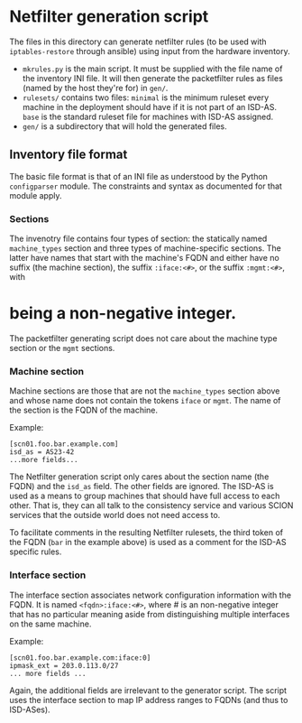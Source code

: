 # Netfilter generation script

The files in this directory can generate netfilter rules (to be used with
`iptables-restore` through ansible) using input from the hardware inventory.

- `mkrules.py` is the main script. It must be supplied with the file name of the
  inventory INI file. It will then generate the packetfilter rules as files
  (named by the host they're for) in `gen/`.
- `rulesets/` contains two files: `minimal` is the minimum ruleset every machine
  in the deployment should have if it is not part of an ISD-AS. `base` is the
  standard ruleset file for machines with ISD-AS assigned.
- `gen/` is a subdirectory that will hold the generated files.

## Inventory file format

The basic file format is that of an INI file as understood by the Python
`configparser` module. The constraints and syntax as documented for that module
apply.

### Sections

The invenotry file contains four types of section: the statically named
`machine_types` section and three types of machine-specific sections. The
latter have names that start with the machine's FQDN and either have no suffix
(the machine section), the suffix `:iface:<#>`, or the suffix `:mgmt:<#>`, with
 # being a non-negative integer.

The packetfilter generating script does not care about the machine type section
or the `mgmt` sections.

### Machine section

Machine sections are those that are not the `machine_types` section above and
whose name does not contain the tokens `iface` or `mgmt`. The name of the
section is the FQDN of the machine.

Example:

```
[scn01.foo.bar.example.com]
isd_as = AS23-42
...more fields...
```

The Netfilter generation script only cares about the section name (the FQDN) and
the `isd_as` field. The other fields are ignored. The ISD-AS is used as a means
to group machines that should have full access to each other. That is, they can
all talk to the consistency service and various SCION services that the outside
world does not need access to.

To facilitate comments in the resulting Netfilter rulesets, the third token of
the FQDN (`bar` in the example above) is used as a comment for the ISD-AS
specific rules.

### Interface section

The interface section associates network configuration information with the
FQDN. It is named `<fqdn>:iface:<#>`, where # is an non-negative integer that
has no particular meaning aside from distinguishing multiple interfaces on the
same machine. 

Example:

```
[scn01.foo.bar.example.com:iface:0]
ipmask_ext = 203.0.113.0/27
... more fields ...
```

Again, the additional fields are irrelevant to the generator script. The script
uses the interface section to map IP address ranges to FQDNs (and thus to
ISD-ASes).
